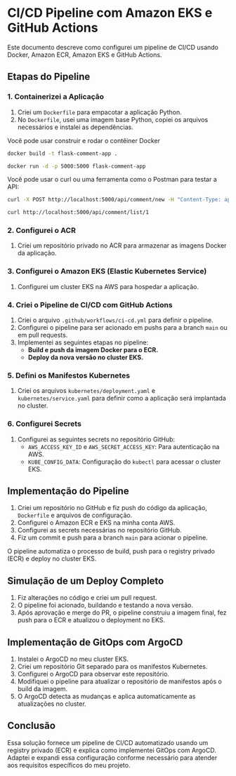 # CI/CD Pipeline com Amazon EKS e GitHub Actions

Este documento descreve como configurei um pipeline de CI/CD usando Docker, Amazon ECR, Amazon EKS e GitHub Actions.

## Etapas do Pipeline

### 1. Containerizei a Aplicação

1. Criei um `Dockerfile` para empacotar a aplicação Python.
2. No `Dockerfile`, usei uma imagem base Python, copiei os arquivos necessários e instalei as dependências.

Você pode usar construir e rodar o contêiner Docker

```sh
docker build -t flask-comment-app .
```

```sh
docker run -d -p 5000:5000 flask-comment-app
```

Você pode usar o curl ou uma ferramenta como o Postman para testar a API:


```sh
curl -X POST http://localhost:5000/api/comment/new -H "Content-Type: application/json" -d '{"email": "user@example.com", "comment": "Great post!", "content_id": 1}'
```

```sh
curl http://localhost:5000/api/comment/list/1
```

### 2. Configurei o ACR

1. Criei um repositório privado no ACR para armazenar as imagens Docker da aplicação.

### 3. Configurei o Amazon EKS (Elastic Kubernetes Service)

1. Configurei um cluster EKS na AWS para hospedar a aplicação.

### 4. Criei o Pipeline de CI/CD com GitHub Actions

1. Criei o arquivo `.github/workflows/ci-cd.yml` para definir o pipeline.
2. Configurei o pipeline para ser acionado em pushs para a branch `main` ou em pull requests.
3. Implementei as seguintes etapas no pipeline:
   - **Build e push da imagem Docker para o ECR.**
   - **Deploy da nova versão no cluster EKS.**

### 5. Defini os Manifestos Kubernetes

1. Criei os arquivos `kubernetes/deployment.yaml` e `kubernetes/service.yaml` para definir como a aplicação será implantada no cluster.

### 6. Configurei Secrets

1. Configurei as seguintes secrets no repositório GitHub:
   - `AWS_ACCESS_KEY_ID` e `AWS_SECRET_ACCESS_KEY`: Para autenticação na AWS.
   - `KUBE_CONFIG_DATA`: Configuração do `kubectl` para acessar o cluster EKS.

## Implementação do Pipeline

1. Criei um repositório no GitHub e fiz push do código da aplicação, `Dockerfile` e arquivos de configuração.
2. Configurei o Amazon ECR e EKS na minha conta AWS.
3. Configurei as secrets necessárias no repositório GitHub.
4. Fiz um commit e push para a branch `main` para acionar o pipeline.

O pipeline automatiza o processo de build, push para o registry privado (ECR) e deploy no cluster EKS.

## Simulação de um Deploy Completo

1. Fiz alterações no código e criei um pull request.
2. O pipeline foi acionado, buildando e testando a nova versão.
3. Após aprovação e merge do PR, o pipeline construiu a imagem final, fez push para o ECR e atualizou o deployment no EKS.

## Implementação de GitOps com ArgoCD

1. Instalei o ArgoCD no meu cluster EKS.
2. Criei um repositório Git separado para os manifestos Kubernetes.
3. Configurei o ArgoCD para observar este repositório.
4. Modifiquei o pipeline para atualizar o repositório de manifestos após o build da imagem.
5. O ArgoCD detecta as mudanças e aplica automaticamente as atualizações no cluster.

## Conclusão

Essa solução fornece um pipeline de CI/CD automatizado usando um registry privado (ECR) e explica como implementei GitOps com ArgoCD. Adaptei e expandi essa configuração conforme necessário para atender aos requisitos específicos do meu projeto.

